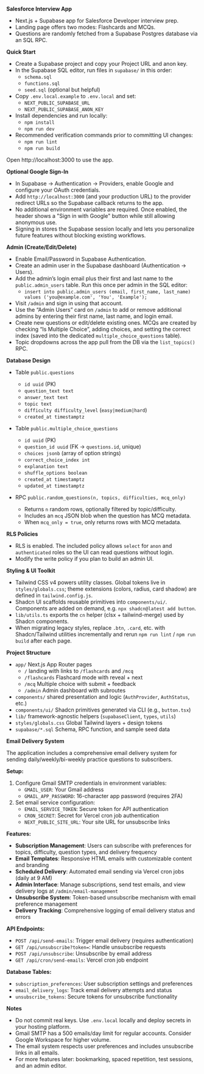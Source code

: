 **Salesforce Interview App**

- Next.js + Supabase app for Salesforce Developer interview prep.
- Landing page offers two modes: Flashcards and MCQs.
- Questions are randomly fetched from a Supabase Postgres database via an SQL RPC.

**Quick Start**

- Create a Supabase project and copy your Project URL and anon key.
- In the Supabase SQL editor, run files in `supabase/` in this order:
  - `schema.sql`
  - `functions.sql`
  - `seed.sql` (optional but helpful)
- Copy `.env.local.example` to `.env.local` and set:
  - `NEXT_PUBLIC_SUPABASE_URL`
  - `NEXT_PUBLIC_SUPABASE_ANON_KEY`
- Install dependencies and run locally:
  - `npm install`
  - `npm run dev`
- Recommended verification commands prior to committing UI changes:
  - `npm run lint`
  - `npm run build`

Open http://localhost:3000 to use the app.

**Optional Google Sign-In**

- In Supabase → Authentication → Providers, enable Google and configure your OAuth credentials.
- Add `http://localhost:3000` (and your production URL) to the provider redirect URLs so the Supabase callback returns to the app.
- No additional environment variables are required. Once enabled, the header shows a "Sign in with Google" button while still allowing anonymous use.
- Signing in stores the Supabase session locally and lets you personalize future features without blocking existing workflows.

**Admin (Create/Edit/Delete)**

- Enable Email/Password in Supabase Authentication.
- Create an admin user in the Supabase dashboard (Authentication → Users).
- Add the admin’s login email plus their first and last name to the `public.admin_users` table. Run this once per admin in the SQL editor:
  - `insert into public.admin_users (email, first_name, last_name) values ('you@example.com', 'You', 'Example');`
- Visit `/admin` and sign in using that account.
- Use the “Admin Users” card on `/admin` to add or remove additional admins by entering their first name, last name, and login email.
- Create new questions or edit/delete existing ones. MCQs are created by checking “Is Multiple Choice”, adding choices, and setting the correct index (saved into the dedicated `multiple_choice_questions` table).
- Topic dropdowns across the app pull from the DB via the `list_topics()` RPC.

**Database Design**

- Table `public.questions`
  - `id uuid` (PK)
  - `question_text text`
  - `answer_text text`
  - `topic text`
  - `difficulty difficulty_level` (`easy|medium|hard`)
  - `created_at timestamptz`

- Table `public.multiple_choice_questions`
  - `id uuid` (PK)
  - `question_id uuid` (FK → `questions.id`, unique)
  - `choices jsonb` (array of option strings)
  - `correct_choice_index int`
  - `explanation text`
  - `shuffle_options boolean`
  - `created_at timestamptz`
  - `updated_at timestamptz`

- RPC `public.random_questions(n, topics, difficulties, mcq_only)`
  - Returns `n` random rows, optionally filtered by topic/difficulty.
  - Includes an `mcq` JSON blob when the question has MCQ metadata.
  - When `mcq_only = true`, only returns rows with MCQ metadata.

**RLS Policies**

- RLS is enabled. The included policy allows `select` for `anon` and `authenticated` roles so the UI can read questions without login.
- Modify the write policy if you plan to build an admin UI.

**Styling & UI Toolkit**

- Tailwind CSS v4 powers utility classes. Global tokens live in `styles/globals.css`; theme extensions (colors, radius, card shadow) are defined in `tailwind.config.js`.
- Shadcn UI scaffolds reusable primitives into `components/ui/`. Components are added on demand, e.g. `npx shadcn@latest add button`.
- `lib/utils.ts` exports the `cn` helper (clsx + tailwind-merge) used by Shadcn components.
- When migrating legacy styles, replace `.btn`, `.card`, etc. with Shadcn/Tailwind utilities incrementally and rerun `npm run lint` / `npm run build` after each page.

**Project Structure**

- `app/` Next.js App Router pages
  - `/` landing with links to `/flashcards` and `/mcq`
  - `/flashcards` Flashcard mode with reveal + next
  - `/mcq` Multiple choice with submit + feedback
  - `/admin` Admin dashboard with subroutes
- `components/` shared presentation and logic (`AuthProvider`, `AuthStatus`, etc.)
- `components/ui/` Shadcn primitives generated via CLI (e.g., `button.tsx`)
- `lib/` framework-agnostic helpers (`supabaseClient`, `types`, `utils`)
- `styles/globals.css` Global Tailwind layers + design tokens
- `supabase/*.sql` Schema, RPC function, and sample seed data

**Email Delivery System**

The application includes a comprehensive email delivery system for sending daily/weekly/bi-weekly practice questions to subscribers.

**Setup:**
1. Configure Gmail SMTP credentials in environment variables:
   - `GMAIL_USER`: Your Gmail address
   - `GMAIL_APP_PASSWORD`: 16-character app password (requires 2FA)
2. Set email service configuration:
   - `EMAIL_SERVICE_TOKEN`: Secure token for API authentication
   - `CRON_SECRET`: Secret for Vercel cron job authentication
   - `NEXT_PUBLIC_SITE_URL`: Your site URL for unsubscribe links

**Features:**
- **Subscription Management**: Users can subscribe with preferences for topics, difficulty, question types, and delivery frequency
- **Email Templates**: Responsive HTML emails with customizable content and branding
- **Scheduled Delivery**: Automated email sending via Vercel cron jobs (daily at 9 AM)
- **Admin Interface**: Manage subscriptions, send test emails, and view delivery logs at `/admin/email-management`
- **Unsubscribe System**: Token-based unsubscribe mechanism with email preference management
- **Delivery Tracking**: Comprehensive logging of email delivery status and errors

**API Endpoints:**
- `POST /api/send-emails`: Trigger email delivery (requires authentication)
- `GET /api/unsubscribe?token=`: Handle unsubscribe requests
- `POST /api/unsubscribe`: Unsubscribe by email address
- `GET /api/cron/send-emails`: Vercel cron job endpoint

**Database Tables:**
- `subscription_preferences`: User subscription settings and preferences
- `email_delivery_logs`: Track email delivery attempts and status
- `unsubscribe_tokens`: Secure tokens for unsubscribe functionality

**Notes**

- Do not commit real keys. Use `.env.local` locally and deploy secrets in your hosting platform.
- Gmail SMTP has a 500 emails/day limit for regular accounts. Consider Google Workspace for higher volume.
- The email system respects user preferences and includes unsubscribe links in all emails.
- For more features later: bookmarking, spaced repetition, test sessions, and an admin editor.
